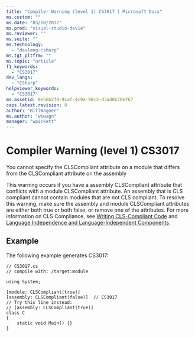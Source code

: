 ```yaml
---
title: "Compiler Warning (level 1) CS3017 | Microsoft Docs"
ms.custom: ""
ms.date: "03/10/2017"
ms.prod: "visual-studio-dev14"
ms.reviewer: ""
ms.suite: ""
ms.technology: 
  - "devlang-csharp"
ms.tgt_pltfrm: ""
ms.topic: "article"
f1_keywords: 
  - "CS3017"
dev_langs: 
  - "CSharp"
helpviewer_keywords: 
  - "CS3017"
ms.assetid: 8e56b2f0-9caf-4c9a-98c2-d3ad0b70e767
caps.latest.revision: 8
author: "BillWagner"
ms.author: "wiwagn"
manager: "wpickett"
---
```

# Compiler Warning (level 1) CS3017
You cannot specify the CLSCompliant attribute on a module that differs from the CLSCompliant attribute on the assembly  
  
 This warning occurs if you have a assembly CLSCompliant attribute that conflicts with a module CLSCompliant attribute. An assembly that is CLS compliant cannot contain modules that are not CLS compliant. To resolve this warning, make sure the assembly and module CLSCompliant attributes are either both true or both false, or remove one of the attributes. For more information on CLS Compliance, see [Writing CLS-Compliant Code](http://msdn.microsoft.com/en-us/4c705105-69a2-4e5e-b24e-0633bc32c7f3) and [Language Independence and Language-Independent Components](../Topic/Language%20Independence%20and%20Language-Independent%20Components.md).  
  
## Example  
 The following example generates CS3017:  
  
```  
// CS3017.cs  
// compile with: /target:module  
  
using System;  
  
[module: CLSCompliant(true)]  
[assembly: CLSCompliant(false)]  // CS3017  
// Try this line instead:  
// [assembly: CLSCompliant(true)]  
class C  
{  
    static void Main() {}  
}  
```